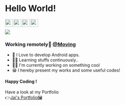 # Hello World!
<p>
    <a href="https://www.linkedin.com/in/jaikeerthick/">
  <img align="left" width="25px" src="https://www.flaticon.com/svg/vstatic/svg/1051/1051282.svg?token=exp=1620576576~hmac=2a62ec2d42c815fa99bd20846820076b" />
</a>
<a href="https://www.instagram.com/jaikeerthick/">
  <img align="left" width="25px" src="https://www.flaticon.com/svg/vstatic/svg/1051/1051262.svg?token=exp=1620576576~hmac=73d9dad8041c5c3de6d05e14988fd44a" />
</a>
<a href="https://github.com/jaikeerthick">
  <img align="left"  width="25px" src="https://www.flaticon.com/svg/vstatic/svg/1051/1051275.svg?token=exp=1620577249~hmac=b83e0f4c44abde18fae7486f21364fa1" />
</a>
<a href="mailto:jaikeerthick@gmail.com">
  <img align="left" width="25px" src="https://www.flaticon.com/svg/vstatic/svg/300/300228.svg?token=exp=1620577293~hmac=17ae2495731be91a46ac0c35002b7f70" />
    </a>
  <br><br>
  
<img src="https://komarev.com/ghpvc/?username=jaikeerthick&color=brightgreen">
</p>

### Working remotely🏡 [@Moving](https://github.com/ElevatorHQ)

* 📲 I Love to develop Android apps.<br/>
* 👶🏻 Learning stuffs continuously..<br>
* 👨‍💻 I'm currently working on something cool<br/>
* 😁 I hereby present my works and some useful codes!<br/>

#### Happy Coding !

Have a look at my Portfolio <br/>
👉[Jai's Portfolio🖼️](https://jaikeerthick-portfolio.blogspot.com/?m=1)

